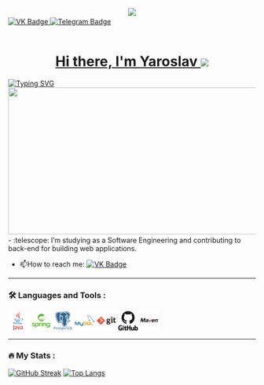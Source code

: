 <div id="header" align="center">
  <img src="https://i.giphy.com/media/v1.Y2lkPTc5MGI3NjExOWdkdDUyc2xtbmZ4Y2xlbjJyZXRtOGc1cDkzeGVtN3l0a3E3ZGZpbyZlcD12MV9pbnRlcm5hbF9naWZfYnlfaWQmY3Q9Zw/QDjpIL6oNCVZ4qzGs7/giphy.gif" width="100"/>
</div>
<div id="badges">
  <a href="https://vk.com/subculture54">
  <img src="https://img.shields.io/badge/VK-blue?logo=vk&logoColor=white&style=for-the-badge" alt="VK Badge"/>
  </a>
    <a href="https://t.me/subculture54">
  <img src="https://img.shields.io/badge/Telegram-blue?logo=telegram&logoColor=white&style=for-the-badge" alt="Telegram Badge"/>
</div>
<img src="https://komarev.com/ghpvc/?username=Iposhka54&style=flat-square&color=blue" alt=""/>
<h1 align="center">Hi there, I'm Yaroslav
<img src="https://github.com/blackcater/blackcater/raw/main/images/Hi.gif" height="32"/></h1>
<a href="https://git.io/typing-svg"><img src="https://readme-typing-svg.herokuapp.com?font=Fira+Code&duration=2500&pause=1000&multiline=true&width=435&lines=Computer+science+student;Back-end+Developer+from+Russia+%F0%9F%87%B7%F0%9F%87%BA" alt="Typing SVG" /></a>
<div align="center">
  <img src="https://media.giphy.com/media/dWesBcTLavkZuG35MI/giphy.gif" width="600" height="300"/>
</div>
- :telescope: I’m studying as a Software Engineering and contributing to back-end for building web applications.


- :mailbox:How to reach me: [![VK Badge](https://img.shields.io/badge/VK-blue?logo=vk&logoColor=white&style=for-the-badge)](https://vk.com/subculture54)
---

### :hammer_and_wrench: Languages and Tools :
<div>
  <img src="https://github.com/devicons/devicon/blob/master/icons/java/java-original-wordmark.svg" title="Java" alt="Java" width="40" height="40"/>&nbsp;
  <img src="https://github.com/devicons/devicon/blob/master/icons/spring/spring-original-wordmark.svg" title="Spring" alt="Spring" width="40" height="40"/>
  <img src="https://github.com/devicons/devicon/blob/master/icons/postgresql/postgresql-plain-wordmark.svg" title="PostgreSQL" **alt="PostgreSQL" width="40" height="40"/>
  <img src="https://github.com/devicons/devicon/blob/master/icons/mysql/mysql-original-wordmark.svg" title="MySQL"  alt="MySQL" width="40" height="40"/>
  <img src="https://github.com/devicons/devicon/blob/master/icons/git/git-original-wordmark.svg" title="Git" **alt="Git" width="40" height="40"/>
  <img src="https://github.com/devicons/devicon/blob/master/icons/github/github-original-wordmark.svg" title="GitHub" **alt="GitHub" width="40" height="40"/>
  <img src="https://github.com/devicons/devicon/blob/master/icons/maven/maven-original-wordmark.svg" title="Maven" **alt="Maven" width="40" height="40"/>
</div>

---

### :fire: My Stats :
[![GitHub Streak](http://github-readme-streak-stats.herokuapp.com?user=Iposhka54&theme=dark&background=000000)](https://git.io/streak-stats)
[![Top Langs](https://github-readme-stats.vercel.app/api/top-langs/?username=Iposhka54&layout=compact&theme=vision-friendly-dark)](https://github.com/anuraghazra/github-readme-stats)
